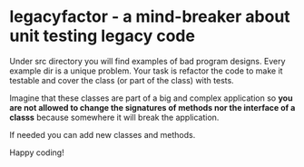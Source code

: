 # legacyfactor - a mind-breaker about unit testing legacy code

Under src directory you will find examples of bad program designs.
Every example dir is a unique problem.
Your task is refactor the code to make it testable and cover the class (or part of the class) with tests.

Imagine that these classes are part of a big and complex application so **you are not allowed to change
the signatures of methods nor the interface of a classs** because somewhere it will break the application.

If needed you can add new classes and methods.

Happy coding!